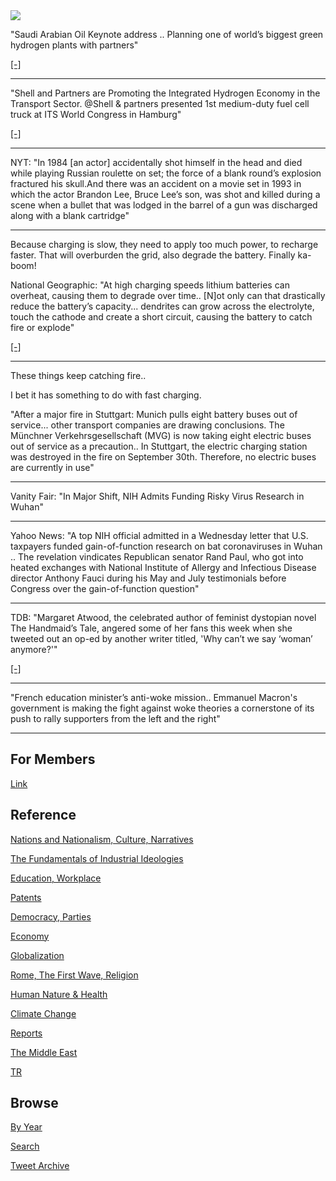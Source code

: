 <img src="https://drive.google.com/uc?export=view&id=1B2wf9R7AMH1d7Vw6e2mucLbIQ5NSjir7"/>

"Saudi Arabian Oil Keynote address .. Planning one of world’s biggest
green hydrogen plants with partners"

[[-]](https://bit.ly/3pvMZ4M)

---

"Shell and Partners are Promoting the Integrated Hydrogen Economy in
the Transport Sector. @Shell & partners presented 1st medium-duty
fuel cell truck at ITS World Congress in Hamburg"

[[-]](https://bit.ly/3E8LGNb)

---

NYT: "In 1984 [an actor] accidentally shot himself in the head and
died while playing Russian roulette on set; the force of a blank
round’s explosion fractured his skull.And there was an accident on a
movie set in 1993 in which the actor Brandon Lee, Bruce Lee’s son, was
shot and killed during a scene when a bullet that was lodged in the
barrel of a gun was discharged along with a blank cartridge"

---

Because charging is slow, they need to apply too much power, to
recharge faster. That will overburden the grid, also degrade the
battery. Finally ka-boom!

National Geographic: "At high charging speeds lithium batteries can
overheat, causing them to degrade over time.. [N]ot only can that
drastically reduce the battery’s capacity... dendrites can grow across
the electrolyte, touch the cathode and create a short circuit, causing
the battery to catch fire or explode"

[[-]](https://www.nationalgeographic.com/environment/article/will-charging-electric-cars-ever-be-as-fast-as-pumping-gas)

---

These things keep catching fire..

I bet it has something to do with fast charging. 

"After a major fire in Stuttgart: Munich pulls eight battery buses out
of service...  other transport companies are drawing conclusions. The
Münchner Verkehrsgesellschaft (MVG) is now taking eight electric buses
out of service as a precaution.. In Stuttgart, the electric charging
station was destroyed in the fire on September 30th. Therefore, no
electric buses are currently in use"

---

Vanity Fair: "In Major Shift, NIH Admits Funding Risky Virus Research
in Wuhan"

---

Yahoo News: "A top NIH official admitted in a Wednesday letter that
U.S. taxpayers funded gain-of-function research on bat coronaviruses
in Wuhan .. The revelation vindicates Republican senator Rand Paul,
who got into heated exchanges with National Institute of Allergy and
Infectious Disease director Anthony Fauci during his May and July
testimonials before Congress over the gain-of-function question"

---

TDB: "Margaret Atwood, the celebrated author of feminist dystopian
novel The Handmaid’s Tale, angered some of her fans this week when she
tweeted out an op-ed by another writer titled, 'Why can’t we say
‘woman’ anymore?'"

[[-]](https://trib.al/2rDn6Zp)

---

"French education minister’s anti-woke mission.. Emmanuel Macron's
government is making the fight against woke theories a cornerstone of
its push to rally supporters from the left and the right"

---

## For Members

[Link](https://thirdwave-members.herokuapp.com)

## Reference

[Nations and Nationalism, Culture, Narratives](/2013/02/nations-and-nationalism.md)

[The Fundamentals of Industrial Ideologies](/2011/04/fundamentals-of-industrial-ideologies.md)

[Education, Workplace](2017/09/education-workplace.md)

[Patents](/2018/09/patents.md)

[Democracy, Parties](/2016/11/democracy.md)

[Economy](/2018/05/economy.md)

[Globalization](/2018/09/globalization.md)

[Rome, The First Wave, Religion](/2017/12/rome.md)

[Human Nature & Health](/2020/07/human-nature.md)

[Climate Change](/2018/12/climate.md)

[Reports](/2019/05/reports.md)

[The Middle East](/2019/07/middleeast.md)

[TR](../tr)

## Browse

[By Year](years.md)

[Search](search.html)

[Tweet Archive](/tweets/README.md)


